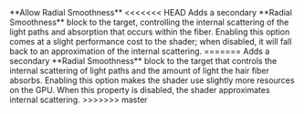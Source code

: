 <tr>
<td>**Allow Radial Smoothness**</td>
<<<<<<< HEAD
<td>Adds a secondary **Radial Smoothness** block to the target, controlling the internal scattering of the light paths and absorption that occurs within the fiber. Enabling this option comes at a slight performance cost to the shader; when disabled, it will fall back to an approximation of the internal scattering.</td>
=======
<td>Adds a secondary **Radial Smoothness** block to the target that controls the internal scattering of light paths and the amount of light the hair fiber absorbs. Enabling this option makes the shader use slightly more resources on the GPU. When this property is disabled, the shader approximates internal scattering.</td>
>>>>>>> master
</tr>

